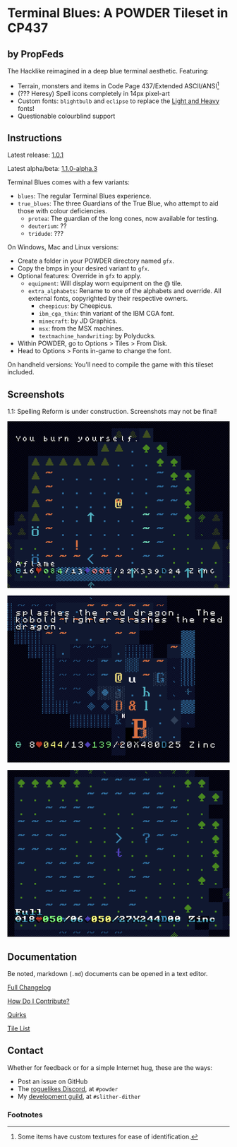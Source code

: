 # Terminal Blues: A POWDER Tileset in CP437

## by PropFeds

The Hacklike reimagined in a deep blue terminal aesthetic. Featuring:

- Terrain, monsters and items in Code Page 437/Extended ASCII/ANSI[^1]
- (??? Heresy) Spell icons completely in 14px pixel-art
- Custom fonts: `blightbulb` and `eclipse` to replace the [Light and Heavy](docs/quirks.md#my-heavy-and-light-fonts-are-swapped) fonts!
- Questionable colourblind support

## Instructions

Latest release: [1.0.1](https://github.com/PropFeds/terminal-blues/releases/latest)

Latest alpha/beta: [1.1.0-alpha.3](https://github.com/PropFeds/terminal-blues/releases/tag/1.1.0-alpha.3)

Terminal Blues comes with a few variants:

- `blues`: The regular Terminal Blues experience.
- `true_blues`: The three Guardians of the True Blue,
who attempt to aid those with colour deficiencies.
  - `protea`: The guardian of the long cones, now available for testing.
  - `deuterium`: ??
  - `tridude`: ???

On Windows, Mac and Linux versions:

- Create a folder in your POWDER directory named `gfx`.
- Copy the bmps in your desired variant to `gfx`.
- Optional features: Override in `gfx` to apply.
  - `equipment`: Will display worn equipment on the @ tile.
  - `extra_alphabets`: Rename to one of the alphabets and override.
  All external fonts, copyrighted by their respective owners.
    - `cheepicus`: by Cheepicus.
    - `ibm_cga_thin`: thin variant of the IBM CGA font.
    - `minecraft`: by JD Graphics.
    - `msx`: from the MSX machines.
    - `textmachine_handwriting`: by Polyducks.
- Within POWDER, go to Options > Tiles > From Disk.
- Head to Options > Fonts in-game to change the font.

On handheld versions: You'll need to compile the game with this tileset included.

## Screenshots

1.1: Spelling Reform is under construction. Screenshots may not be final!

![Screenshot 0](extras/presskit/screenshot-0.png "Under Siege")

![Screenshot 1](extras/presskit/screenshot-1.png "The Big B")

![Screenshot 2](extras/presskit/screenshot-2.png "Space Odyssey")

## Documentation

Be noted, markdown (`.md`) documents can be opened in a text editor.

[Full Changelog](docs/changelog.md)

[How Do I Contribute?](docs/contributing.md)

[Quirks](docs/quirks.md)

[Tile List](docs/tilelist.md)

## Contact

Whether for feedback or for a simple Internet hug, these are the ways:

- Post an issue on GitHub
- The [roguelikes Discord](https://discord.gg/tJt4kMM), at `#powder`
- My [development guild](https://discord.gg/AxMZJyg), at `#slither-dither`

### Footnotes

[^1]: Some items have custom textures for ease of identification.

